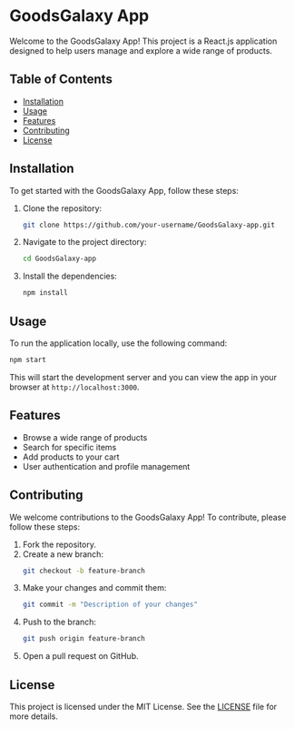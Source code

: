 # GoodsGalaxy App

Welcome to the GoodsGalaxy App! This project is a React.js application designed to help users manage and explore a wide range of products.

## Table of Contents

- [Installation](#installation)
- [Usage](#usage)
- [Features](#features)
- [Contributing](#contributing)
- [License](#license)

## Installation

To get started with the GoodsGalaxy App, follow these steps:

1. Clone the repository:
    ```bash
    git clone https://github.com/your-username/GoodsGalaxy-app.git
    ```
2. Navigate to the project directory:
    ```bash
    cd GoodsGalaxy-app
    ```
3. Install the dependencies:
    ```bash
    npm install
    ```

## Usage

To run the application locally, use the following command:
```bash
npm start
```
This will start the development server and you can view the app in your browser at `http://localhost:3000`.

## Features

- Browse a wide range of products
- Search for specific items
- Add products to your cart
- User authentication and profile management

## Contributing

We welcome contributions to the GoodsGalaxy App! To contribute, please follow these steps:

1. Fork the repository.
2. Create a new branch:
    ```bash
    git checkout -b feature-branch
    ```
3. Make your changes and commit them:
    ```bash
    git commit -m "Description of your changes"
    ```
4. Push to the branch:
    ```bash
    git push origin feature-branch
    ```
5. Open a pull request on GitHub.

## License

This project is licensed under the MIT License. See the [LICENSE](LICENSE) file for more details.
